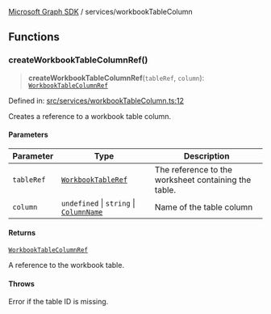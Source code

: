 [Microsoft Graph SDK](../README.md) / services/workbookTableColumn

## Functions

### createWorkbookTableColumnRef()

> **createWorkbookTableColumnRef**(`tableRef`, `column`): [`WorkbookTableColumnRef`](../models/WorkbookTableColumnRef.md#workbooktablecolumnref)

Defined in: [src/services/workbookTableColumn.ts:12](https://github.com/Future-Secure-AI/microsoft-graph/blob/main/src/services/workbookTableColumn.ts#L12)

Creates a reference to a workbook table column.

#### Parameters

| Parameter | Type | Description |
| ------ | ------ | ------ |
| `tableRef` | [`WorkbookTableRef`](../models/WorkbookTableRef.md#workbooktableref) | The reference to the worksheet containing the table. |
| `column` | `undefined` \| `string` \| [`ColumnName`](../ColumnName.md#columnname) | Name of the table column |

#### Returns

[`WorkbookTableColumnRef`](../models/WorkbookTableColumnRef.md#workbooktablecolumnref)

A reference to the workbook table.

#### Throws

Error if the table ID is missing.
